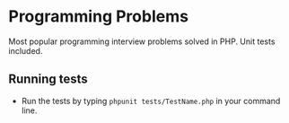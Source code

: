 # Programming Problems

Most popular programming interview problems solved in PHP. Unit tests included.

## Running tests

- Run the tests by typing `phpunit tests/TestName.php` in your command line.